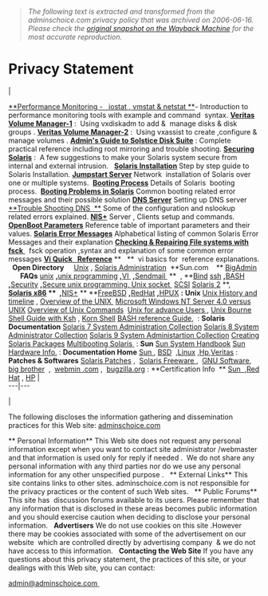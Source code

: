 > *The following text is extracted and transformed from the adminschoice.com privacy policy that was archived on 2006-06-16. Please check the [original snapshot on the Wayback Machine](https://web.archive.org/web/20060616092754id_/http%3A//www.adminschoice.com/privacy.htm) for the most accurate reproduction.*

# Privacy Statement

| 

[**Performance Monitoring -   iostat , vmstat & netstat **](http://www.adminschoice.com/docs/iostat_vmstat_netstat.htm)\- Introduction to performance monitoring tools with example and command  syntax.
[**Veritas Volume Manager-1**](http://www.adminschoice.com/docs/vxvm.htm) : 
Using vxdiskadm to add &  manage disks & disk groups .
[**Veritas Volume Manager-2**](http://www.adminschoice.com/docs/vxassist.htm) : 
Using vxassist to create ,configure &  manage volumes .
[**Admin's Guide to Solstice Disk Suite**](http://www.adminschoice.com/docs/solstice_disksuite.htm) : Complete practical reference including root mirroring and trouble shooting.
[**Securing Solaris**](http://www.adminschoice.com/docs/securing_solaris.htm) : 
A few suggestions to make your Solaris system secure from internal and external intrusion.
 
[**Solaris Installation**](http://www.adminschoice.com/docs/Solaris%20installation.htm)
Step by step guide to Solaris Installation.
[**Jumpstart Server**](http://www.adminschoice.com/docs/jumpstart_solaris.htm)
Network  installation of Solaris over one or multiple systems. 
[**Booting Process**](http://www.adminschoice.com/docs/booting_process_in_solaris.htm)
Details of Solaris  booting process. 
[**Booting Problems in Solaris**](http://www.adminschoice.com/docs/booting__problems_in_solaris.htm)
Common booting related error messages and their possible solution
[**DNS Server**](http://www.adminschoice.com/docs/domain_name_service.htm)
Setting up DNS server
[**Trouble Shooting DNS  **](http://www.adminschoice.com/docs/dns_trouble_shooting.htm) Some of the configuration and nslookup related errors explained.
[**NIS+**](http://www.adminschoice.com/docs/nisplus.htm)
Server , Clients setup and commands. 
[**OpenBoot Parameters**](http://www.adminschoice.com/docs/open_boot.htm)
Reference table of important parameters and their values.
[**Solaris Error Messages**](http://www.adminschoice.com/docs/Solaris_Error_Messages_ABCD.htm)
Alphabetical listing of common Solaris Error Messages and their explanation
[**Checking & Repairing File systems with fsck** ](http://www.adminschoice.com/docs/fsck.htm)  fsck operation ,syntax and explanation of some common error messages
[**Vi Quick   Reference**](http://www.adminschoice.com/docs/vi_editor_ref.htm) **   ** 
vi basics for  reference
explanations.
 
**Open Directory**    
[Unix](http://www.adminschoice.com/unixodp.htm) , [Solaris Administration](http://www.adminschoice.com/solaris_admin_odp.htm) 
**Sun.com    **
[BigAdmin](http://www.sun.com/bigadmin/resources/indexGen.html)
 
 
 
**FAQs**
[unix](http://www.npl.washington.edu/faq/unix-FAQ.html) **,**[unix programming](http://www.erlenstar.demon.co.uk/unix/faq_toc.html) **,**[VI ](http://unlser1.unl.csi.cuny.edu/faqs/vi-faq/) **,**[Sendmail ](http://www.sendmail.org/faq/) **  , **[Bind](http://www.intac.com/~cdp/cptd-faq/)
[ssh](http://www.kleber.net/ssh/ssh-faq.html) **,**[BASH](http://theory.uwinnipeg.ca/faqs/bash.html#1) **,**[Security](ftp://rtfm.mit.edu/pub/faqs/computer-security/most-common-qs) **,**[Secure unix ](http://www.whitefang.com/sup/secure-faq.html)[programming, Unix socket ](http://www.developerweb.net/sock-faq/)
[SCSI](http://www.scsifaq.org/scsifaq.html)
[Solaris 2](http://www.science.uva.nl/pub/solaris/solaris2.html) **,   **[Solaris x86](http://wks.uts.ohio-state.edu/sun/faqs/s86faq.html) **  ,**[NIS+](http://www.eng.auburn.edu/users/rayh/solaris/NIS+_FAQ.html) ** **[FreeBSD](http://www.freebsd.org/doc/en_US.ISO8859-1/books/faq/index.html) **,**[RedHat](http://www.redhat.com/support/docs/faqs/rhl_general_faq/FAQ.html) **,**[HPUX](http://devresource.hp.com/STK/hpux_faq.html)
**:**
**Unix**
[Unix History and timeline](http://www.unix-systems.org/what_is_unix/history_timeline.html) ,
[Overview of the UNIX ](http://www.bell-labs.com/history/unix/tutorial.html "Explanation of the basics of UNIX")
[Microsoft Windows NT Server 4.0 versus UNIX](http://www.kirch.net/unix-nt/)
[Overview of Unix Commands](http://www.rhyshaden.com/unix.htm) 
[Unix for advance Users ](http://www.uwsg.iu.edu/UAU/uau.html),
[Unix Bourne Shell Guide with Ksh](http://www.torget.se/users/d/Devlin/shell/index.html) ,
[Korn Shell](http://docs.sun.com/db/doc/816-3318/6m9jv8akh?q=ksh&a=view)
[BASH reference Guide](http://www.gnu.org/manual/bash/html_mono/bashref.html), 
:
**Solaris Documentation**
[Solaris 7 System Administration Collection](http://docs.sun.com/?p=coll/47.8)
[Solaris 8 System Administrator Collection](http://docs.sun.com/?p=coll/47.11)
[Solaris 9 System Administartion Collection](http://docs.sun.com/?p=coll/47.13)
[Creating Solaris Packages](http://docs.sun.com/db/doc/806-7008/)
[Multibooting Solaris ](http://multiboot.solaris-x86.org/)
:
**Sun**
[Sun System Handbook](http://sunsolve.sun.com/handbook_pub/)
[Sun Hardware Info.](http://www.sun.com/products-n-solutions/hardware/)
:
**Documentation Home**
[Sun ](http://docs.sun.com/), [BSD](http://freebsd.org/)  ,[Linux](http://www.redhat.com/support/manuals/RHL-6.1-Manual/getting-started-guide/) ,[Hp](http://docs.hp.com/),[Veritas](http://support.veritas.com/index.htm)
:
**Patches & Softwares**
[Solaris Patches](http://sunsolve.sun.com/pub-cgi/show.pl?target=patches/patch-access) , 
[Solaris Freeware ](http://www.sunfreeware.com/), 
[GNU Software](http://www.gnu.org/software/software.html), 
[big brother](http://www.bb4.com/)  , 
[webmin .com](http://www.webmin.com/) , 
[bugzilla.org](http://www.bugzilla.org/)
:
**Certification Info  **
[Sun  ](http://suned.sun.com/US/certification/),[Red Hat](http://www.redhat.com/training/rhce/courses/) , [HP](http://www.hp.com/education/certification/faqs.html)
|   
---|---  
  
| 

The following discloses the information gathering and dissemination practices for this Web site: [ adminschoice.com ](http://www.adminschoice.com/)

** Personal Information**
This Web site does not request any personal information except when you want to contact site administrator /webmaster and that information is used only for reply if needed . 
We do not share any personal information with any third parties nor do we use any personal information for any other unspecified purpose .
     
** External Links**
This site contains links to other sites. adminschoice.com is not responsible for the privacy practices or the content of such Web sites.
     
** Public Forums**
This site has  discussion forums available to its users. Please remember that any information that is disclosed in these areas becomes public information and you should exercise caution when deciding to disclose your personal information.
     
**Advertisers**
We do not use cookies on this site .However there may be cookies associated with some of the advertisement on our website  which are controlled directly by advertising company  & we do not have access to this information.
     
**Contacting the Web Site**
If you have any questions about this privacy statement, the practices of this site, or your dealings with this Web site, you can contact:   

[admin@adminschoice.com ](mailto:webmaster@adminschoice.com)
 
